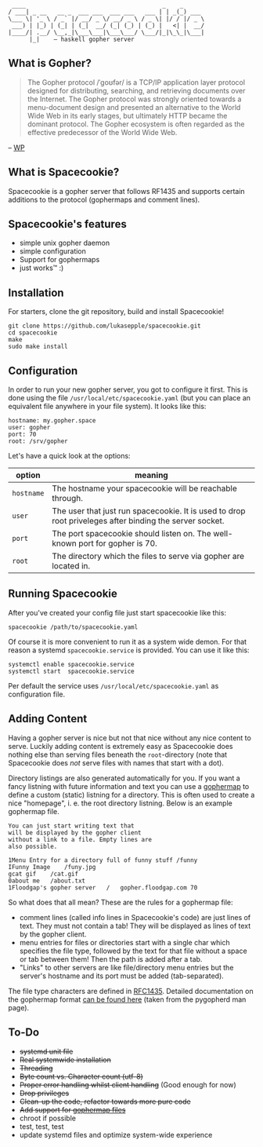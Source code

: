 	 ____                                       _    _      
	/ ___| _ __   __ _  ___ ___  ___ ___   ___ | | _(_) ___ 
	\___ \| '_ \ / _` |/ __/ _ \/ __/ _ \ / _ \| |/ / |/ _ \
	 ___) | |_) | (_| | (_|  __/ (_| (_) | (_) |   <| |  __/
	|____/| .__/ \__,_|\___\___|\___\___/ \___/|_|\_\_|\___|
	      |_|    – haskell gopher server

## What is Gopher?

> The Gopher protocol /ˈɡoʊfər/ is a TCP/IP application layer protocol designed for distributing, searching, and retrieving documents over the Internet. The Gopher protocol was strongly oriented towards a menu-document design and presented an alternative to the World Wide Web in its early stages, but ultimately HTTP became the dominant protocol. The Gopher ecosystem is often regarded as the effective predecessor of the World Wide Web.

– [WP](https://en.wikipedia.org/wiki/Gopher_(protocol))

## What is Spacecookie?

Spacecookie is a gopher server that follows RF1435 and supports certain additions to the protocol (gophermaps and comment lines).

## Spacecookie's features

* simple unix gopher daemon
* simple configuration
* Support for gophermaps
* just works™ :)

## Installation

For starters, clone the git repository, build and install Spacecookie!

	git clone https://github.com/lukasepple/spacecookie.git
	cd spacecookie
	make
	sudo make install

## Configuration

In order to run your new gopher server, you got to configure it first. This is done using the file `/usr/local/etc/spacecookie.yaml` (but you can place an equivalent file anywhere in your file system). It looks like this:

	hostname: my.gopher.space
	user: gopher
	port: 70
	root: /srv/gopher

Let's have a quick look at the options:

option     | meaning                                                 
-----------|--------------------------------------------------------------------------------------------------------
`hostname` | The hostname your spacecookie will be reachable through.
`user`     | The user that just run spacecookie. It is used to drop root priveleges after binding the server socket.
`port`     | The port spacecookie should listen on. The well-known port for gopher is 70.
`root`     | The directory which the files to serve via gopher are located in.

## Running Spacecookie

After you've created your config file just start spacecookie like this:

	spacecookie /path/to/spacecookie.yaml

Of course it is more convenient to run it as a system wide demon. For that reason a systemd `spacecookie.service` is provided. You can use it like this:

	systemctl enable spacecookie.service
	systemctl start  spacecookie.service

Per default the service uses `/usr/local/etc/spacecookie.yaml` as configuration file.

## Adding Content

Having a gopher server is nice but not that nice without any nice content to serve. Luckily adding content is extremely easy as Spacecookie does nothing else than serving files beneath the `root`-directory (note that Spacecookie does _not_ serve files with names that start with a dot).

Directory listings are also generated automatically for you. If you want a fancy listning with future information and text you can use a [gophermap](https://en.wikipedia.org/wiki/Gophermap) to define a custom (static) listning for a directory. This is often used to create a nice "homepage", i. e. the root directory listning. Below is an example gophermap file.

	You can just start writing text that
	will be displayed by the gopher client
	without a link to a file. Empty lines are
	also possible.

	1Menu Entry for a directory full of funny stuff	/funny
	IFunny Image	/funy.jpg
	gcat gif	/cat.gif
	0about me	/about.txt
	1Floodgap's gopher server	/	gopher.floodgap.com	70

So what does that all mean? These are the rules for a gophermap file:

* comment lines (called info lines in Spacecookie's code) are just lines of text. They must not contain a tab! They will be displayed as lines of text by the gopher client.
* menu entries for files or directories start with a single char which specifies the file type, followed by the text for that file without a space or tab between them! Then the path is added after a tab.
* "Links" to other servers are like file/directory menu entries but the server's hostname and its port must be added (tab-separated).

The file type characters are defined in [RFC1435](https://tools.ietf.org/html/rfc1436#page-10). Detailed documentation on the gophermap format [can be found here](./docs/gophermap-pygopherd.txt) (taken from the pygopherd man page).

## To-Do

* ~~systemd unit file~~
* ~~Real systemwide installation~~
* ~~Threading~~
* ~~Byte count vs. Character count (utf-8)~~
* ~~Proper error handling whilst client handling~~ (Good enough for now)
* ~~Drop privileges~~
* ~~Clean-up the code, refactor towards more pure code~~
* ~~Add support for [gophermap files](https://en.wikipedia.org/wiki/Gophermap)~~
* chroot if possible
* test, test, test
* update systemd files and optimize system-wide experience
